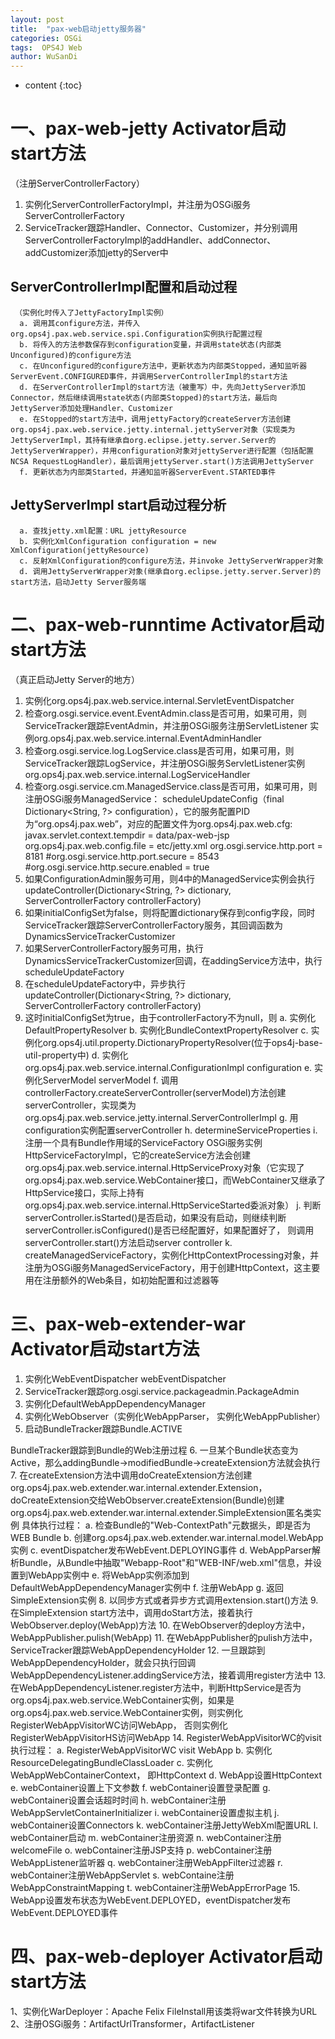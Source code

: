 ```yaml
---
layout: post
title:  "pax-web启动jetty服务器"
categories: OSGi
tags:  OPS4J Web   
author: WuSanDi
---
```


* content
{:toc}





# 一、pax-web-jetty Activator启动start方法

（注册ServerControllerFactory）
  1. 实例化ServerControllerFactoryImpl，并注册为OSGi服务ServerControllerFactory
  2. ServiceTracker跟踪Handler、Connector、Customizer，并分别调用ServerControllerFactoryImpl的addHandler、addConnector、addCustomizer添加jetty的Server中

## ServerControllerImpl配置和启动过程
     （实例化时传入了JettyFactoryImpl实例）
      a. 调用其configure方法，并传入org.ops4j.pax.web.service.spi.Configuration实例执行配置过程
      b. 将传入的方法参数保存到configuration变量，并调用state状态(内部类Unconfigured)的configure方法
      c. 在Unconfigured的configure方法中，更新状态为内部类Stopped，通知监听器ServerEvent.CONFIGURED事件，并调用ServerControllerImpl的start方法
      d. 在ServerControllerImpl的start方法（被重写）中，先向JettyServer添加Connector，然后继续调用state状态(内部类Stopped)的start方法，最后向JettyServer添加处理Handler、Customizer
      e. 在Stopped的start方法中，调用jettyFactory的createServer方法创建org.ops4j.pax.web.service.jetty.internal.jettyServer对象（实现类为JettyServerImpl，其持有继承自org.eclipse.jetty.server.Server的JettyServerWrapper），并用configuration对象对jettyServer进行配置（包括配置NCSA RequestLogHandler），最后调用jettyServer.start()方法调用JettyServer
      f. 更新状态为内部类Started，并通知监听器ServerEvent.STARTED事件

## JettyServerImpl start启动过程分析
      a. 查找jetty.xml配置：URL jettyResource
      b. 实例化XmlConfiguration configuration = new XmlConfiguration(jettyResource) 
      c. 反射XmlConfiguration的configure方法，并invoke JettyServerWrapper对象
      d. 调用JettyServerWrapper对象(继承自org.eclipse.jetty.server.Server)的start方法，启动Jetty Server服务端


# 二、pax-web-runntime Activator启动start方法
（真正启动Jetty Server的地方）

  1. 实例化org.ops4j.pax.web.service.internal.ServletEventDispatcher
  2. 检查org.osgi.service.event.EventAdmin.class是否可用，如果可用，则ServiceTracker跟踪EventAdmin，并注册OSGi服务注册ServletListener 实例org.ops4j.pax.web.service.internal.EventAdminHandler
  3. 检查org.osgi.service.log.LogService.class是否可用，如果可用，则ServiceTracker跟踪LogService，并注册OSGi服务ServletListener实例org.ops4j.pax.web.service.internal.LogServiceHandler
  4. 检查org.osgi.service.cm.ManagedService.class是否可用，如果可用，则注册OSGi服务ManagedService： scheduleUpdateConfig（final Dictionary<String, ?> configuration），它的服务配置PID为“org.ops4j.pax.web”，对应的配置文件为org.ops4j.pax.web.cfg:
javax.servlet.context.tempdir = data/pax-web-jsp
org.ops4j.pax.web.config.file = etc/jetty.xml
org.osgi.service.http.port = 8181
#org.osgi.service.http.port.secure = 8543
#org.osgi.service.http.secure.enabled = true
  5. 如果ConfigurationAdmin服务可用，则4中的ManagedService实例会执行updateController(Dictionary<String, ?> dictionary, ServerControllerFactory controllerFactory)
  6. 如果initialConfigSet为false，则将配置dictionary保存到config字段，同时ServiceTracker跟踪ServerControllerFactory服务，其回调函数为DynamicsServiceTrackerCustomizer
  7. 如果ServerControllerFactory服务可用，执行DynamicsServiceTrackerCustomizer回调，在addingService方法中，执行scheduleUpdateFactory
  8. 在scheduleUpdateFactory中，异步执行updateController(Dictionary<String, ?> dictionary, ServerControllerFactory controllerFactory)
  9. 这时initialConfigSet为true，由于controllerFactory不为null，则
      a. 实例化DefaultPropertyResolver
      b. 实例化BundleContextPropertyResolver
      c. 实例化org.ops4j.util.property.DictionaryPropertyResolver(位于ops4j-base-util-property中)
      d. 实例化org.ops4j.pax.web.service.internal.ConfigurationImpl configuration
      e. 实例化ServerModel serverModel
      f. 调用controllerFactory.createServerController(serverModel)方法创建serverController，实现类为org.ops4j.pax.web.service.jetty.internal.ServerControllerImpl
      g. 用configuration实例配置serverController
      h. determineServiceProperties
      i. 注册一个具有Bundle作用域的ServiceFactory OSGi服务实例HttpServiceFactoryImpl，它的createService方法会创建org.ops4j.pax.web.service.internal.HttpServiceProxy对象（它实现了org.ops4j.pax.web.service.WebContainer接口，而WebContainer又继承了HttpService接口，实际上持有org.ops4j.pax.web.service.internal.HttpServiceStarted委派对象）
      j. 判断serverController.isStarted()是否启动，如果没有启动，则继续判断serverController.isConfigured()是否已经配置好，如果配置好了， 则调用serverController.start()方法启动server controller
      k. createManagedServiceFactory，实例化HttpContextProcessing对象，并注册为OSGi服务ManagedServiceFactory，用于创建HttpContext，这主要用在注册额外的Web条目，如初始配置和过滤器等


# 三、pax-web-extender-war Activator启动start方法

  1. 实例化WebEventDispatcher webEventDispatcher
  2. ServiceTracker跟踪org.osgi.service.packageadmin.PackageAdmin
  3. 实例化DefaultWebAppDependencyManager
  4. 实例化WebObserver（实例化WebAppParser， 实例化WebAppPublisher）
  5. 启动BundleTracker跟踪Bundle.ACTIVE

BundleTracker跟踪到Bundle的Web注册过程
  6. 一旦某个Bundle状态变为Active，那么addingBundle->modifiedBundle->createExtension方法就会执行
  7. 在createExtension方法中调用doCreateExtension方法创建org.ops4j.pax.web.extender.war.internal.extender.Extension，doCreateExtension交给WebObserver.createExtension(Bundle)创建org.ops4j.pax.web.extender.war.internal.extender.SimpleExtension匿名类实例
具体执行过程：
      a. 检查Bundle的"Web-ContextPath"元数据头，即是否为WEB Bundle
      b. 创建org.ops4j.pax.web.extender.war.internal.model.WebApp实例
      c. eventDispatcher发布WebEvent.DEPLOYING事件
      d. WebAppParser解析Bundle，从Bundle中抽取"Webapp-Root"和"WEB-INF/web.xml"信息，并设置到WebApp实例中
      e. 将WebApp实例添加到DefaultWebAppDependencyManager实例中
      f. 注册WebApp
      g. 返回SimpleExtension实例
  8. 以同步方式或者异步方式调用extension.start()方法
  9. 在SimpleExtension start方法中，调用doStart方法，接着执行WebObserver.deploy(WebApp)方法
  10. 在WebObserver的deploy方法中，WebAppPublisher.pulish(WebApp)
  11. 在WebAppPublisher的pulish方法中，ServiceTracker跟踪WebAppDependencyHolder
  12. 一旦跟踪到WebAppDependencyHolder，就会只执行回调WebAppDependencyListener.addingService方法，接着调用register方法中
  13. 在WebAppDependencyListener.register方法中，判断HttpService是否为 org.ops4j.pax.web.service.WebContainer实例，如果是 org.ops4j.pax.web.service.WebContainer实例，则实例化RegisterWebAppVisitorWC访问WebApp， 否则实例化RegisterWebAppVisitorHS访问WebApp
  14. RegisterWebAppVisitorWC的visit执行过程：
      a. RegisterWebAppVisitorWC visit WebApp
      b. 实例化ResourceDelegatingBundleClassLoader
      c. 实例化WebAppWebContainerContext， 即HttpContext
      d. WebApp设置HttpContext
      e. webContainer设置上下文参数
      f. webContainer设置登录配置
      g. webContainer设置会话超时时间
      h. webContainer注册WebAppServletContainerInitializer
      i. webContainer设置虚拟主机
      j. webContainer设置Connectors
      k. webContainer注册JettyWebXml配置URL
      l. webContainer启动
      m. webContainer注册资源
      n. webContainer注册welcomeFile
      o. webContainer注册JSP支持
      p. webContainer注册WebAppListener监听器
      q. webContainer注册WebAppFilter过滤器
      r. webContainer注册WebAppServlet
      s. webContaine注册WebAppConstraintMapping
      t. webContainer注册WebAppErrorPage
  15. WebApp设置发布状态为WebEvent.DEPLOYED，eventDispatcher发布WebEvent.DEPLOYED事件


# 四、pax-web-deployer Activator启动start方法
1、实例化WarDeployer：Apache Felix FileInstall用该类将war文件转换为URL
2、注册OSGi服务：ArtifactUrlTransformer，ArtifactListener



